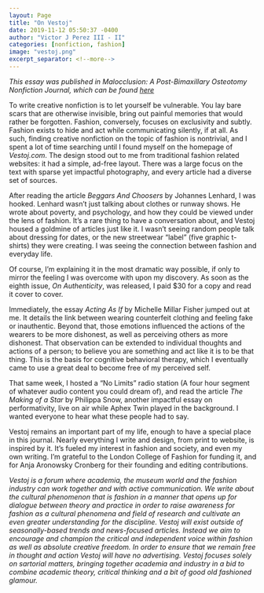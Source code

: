 ```yaml
---
layout: Page
title: "On Vestoj"
date: 2019-11-12 05:50:37 -0400
author: "Victor J Perez III - II"
categories: [nonfiction, fashion]
image: "vestoj.png"
excerpt_separator: <!--more-->
---
```


_This essay was published in Malocclusion: A Post-Bimaxillary Osteotomy Nonfiction Journal, which can be found [here](https://victorjperez.github.io/malocclusion)_

To write creative nonfiction is to let yourself be vulnerable. You lay bare scars that are otherwise invisible, bring out painful memories that would rather be forgotten. Fashion, conversely, focuses on exclusivity and subtly. Fashion exists to hide and act while communicating silently, if at all. As such, finding creative nonfiction on the topic of fashion is nontrivial, and I spent a lot of time searching until I found myself on the homepage of _Vestoj.com_. The design stood out to me from traditional fashion related websites: it had a simple, ad-free layout. There was a large focus on the text with sparse yet impactful photography, and every article had a diverse set of sources.

<!--more-->

After reading the article _Beggars And Choosers_ by Johannes Lenhard, I was hooked. Lenhard wasn’t just talking about clothes or runway shows. He wrote about poverty, and psychology, and how they could be viewed under the lens of fashion. It’s a rare thing to have a conversation about, and Vestoj housed a goldmine of articles just like it. I wasn’t seeing random people talk about dressing for dates, or the new streetwear “label” (five graphic t-shirts) they were creating. I was seeing the connection between fashion and everyday life.

Of course, I’m explaining it in the most dramatic way possible, if only to mirror the feeling I was overcome with upon my discovery. As soon as the eighth issue, _On Authenticity_, was released, I paid \$30 for a copy and read it cover to cover.

Immediately, the essay _Acting As If_ by Michelle Millar Fisher jumped out at me. It details the link between wearing counterfeit clothing and feeling fake or inauthentic. Beyond that, those emotions influenced the actions of the wearers to be more dishonest, as well as perceiving others as more dishonest. That observation can be extended to individual thoughts and actions of a person; to believe you are something and act like it is to be that thing. This is the basis for cognitive behavioral therapy, which I eventually came to use a great deal to become free of my perceived self.

That same week, I hosted a “No Limits” radio station (A four hour segment of whatever audio content you could dream of), and read the article _The Making of a Star_ by Philippa Snow, another impactful essay on performativity, live on air while Aphex Twin played in the background. I wanted everyone to hear what these people had to say.

Vestoj remains an important part of my life, enough to have a special place in this journal. Nearly everything I write and design, from print to website, is inspired by it. It’s fueled my interest in fashion and society, and even my own writing. I’m grateful to the London College of Fashion for funding it, and for Anja Aronowsky Cronberg for their founding and editing contributions.

_Vestoj is a forum where academia, the museum world and the fashion industry can work together and with active communication. We write about the cultural phenomenon that is fashion in a manner that opens up for dialogue between theory and practice in order to raise awareness for fashion as a cultural phenomena and field of research and cultivate an even greater understanding for the discipline. Vestoj will exist outside of seasonally-based trends and news-focused articles. Instead we aim to encourage and champion the critical and independent voice within fashion as well as absolute creative freedom. In order to ensure that we remain free in thought and action Vestoj will have no advertising. Vestoj focuses solely on sartorial matters, bringing together academia and industry in a bid to combine academic theory, critical thinking and a bit of good old fashioned glamour._
